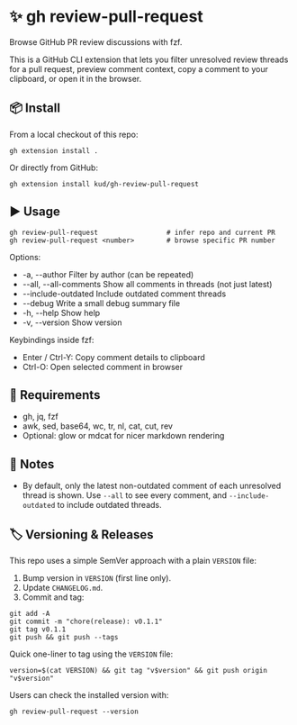 # ✨ gh review-pull-request

Browse GitHub PR review discussions with fzf.

This is a GitHub CLI extension that lets you filter unresolved review threads for a pull request, preview comment context, copy a comment to your clipboard, or open it in the browser.

## 📦 Install

From a local checkout of this repo:

```
gh extension install .
```

Or directly from GitHub:

```
gh extension install kud/gh-review-pull-request
```

## ▶️ Usage

```
gh review-pull-request                 # infer repo and current PR
gh review-pull-request <number>        # browse specific PR number
```

Options:

- -a, --author Filter by author (can be repeated)
- --all, --all-comments Show all comments in threads (not just latest)
- --include-outdated Include outdated comment threads
- --debug Write a small debug summary file
- -h, --help Show help
- -v, --version Show version

Keybindings inside fzf:

- Enter / Ctrl-Y: Copy comment details to clipboard
- Ctrl-O: Open selected comment in browser

## 🧰 Requirements

- gh, jq, fzf
- awk, sed, base64, wc, tr, nl, cat, cut, rev
- Optional: glow or mdcat for nicer markdown rendering

## 📝 Notes

- By default, only the latest non-outdated comment of each unresolved thread is shown. Use `--all` to see every comment, and `--include-outdated` to include outdated threads.

## 🏷️ Versioning & Releases

This repo uses a simple SemVer approach with a plain `VERSION` file:

1. Bump version in `VERSION` (first line only).
2. Update `CHANGELOG.md`.
3. Commit and tag:

```
git add -A
git commit -m "chore(release): v0.1.1"
git tag v0.1.1
git push && git push --tags
```

Quick one-liner to tag using the `VERSION` file:

```
version=$(cat VERSION) && git tag "v$version" && git push origin "v$version"
```

Users can check the installed version with:

```
gh review-pull-request --version
```
